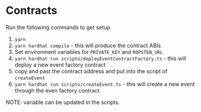 # Contracts

Run the following commands to get setup

1. `yarn`
2. `yarn hardhat compile` - this will produce the contract ABIs
3. Set environment variables for `PRIVATE_KEY` and `ROPSTEN_URL`
4. `yarn hardhat run scripts/deployEventContractFactory.ts` - this will deploy a new event factory contract
5. copy and past the contract address and put into the script of `createEvent`
6. `yarn hardhat run scripts/createEvent.ts` - this will create a new event through the even factory contract.

NOTE: variable can be updated in the scripts.
